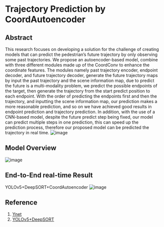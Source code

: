 # Trajectory Prediction by CoordAutoencoder
## Abstract
This research focuses on developing a solution for the challenge of creating models that can predict the pedestrian’s future trajectory by only observing some past trajectories. We propose an autoencoder-based model, combine with three different modules made up of the CoordConv to enhance the coordinate features. The modules namely past trajectory encoder, endpoint decoder, and future trajectory decoder, generate the future trajectory maps by input the past trajectory and the scene information map, due to predict the future is a multi-modality problem, we predict the possible endpoints of the target, then generate the trajectory from the start predict position to each endpoint. With the order of predicting the endpoints first and then the trajectory, and inputting the scene information map, our prediction makes a more reasonable prediction, and so on we have achieved good results in endpoint prediction and trajectory prediction. In addition, with the use of a CNN-based model, despite the future predict step being fixed, our model can predict multiple steps in one prediction, this can speed up the prediction process, therefore our proposed model can be predicted the trajectory in real time.
![image](https://github.com/ycchen218/Hello/blob/master/image/traj.png)
## Model Overview
![image](https://github.com/ycchen218/Hello/blob/master/image/model_overview.png)
## End-to-End real-time Result
YOLOv5+DeepSORT+CoordAutoencoder
![image](https://github.com/ycchen218/Hello/blob/master/image/movie.gif)
## Reference
1. [Ynet](https://github.com/HarshayuGirase/Human-Path-Prediction)<br>
2. [YOLOv5+DeepSORT](https://github.com/HowieMa/DeepSORT_YOLOv5_Pytorch)

